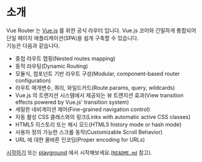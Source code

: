 # 소개

Vue Router 는 [Vue.js](http://v3.vuejs.org) 를 위한 공식 라우터 입니다. Vue.js 코어와 긴밀하게 통합되어 단일 페이지 애플리케이션(SPA)을 쉽게 구축할 수 있습니다. <br>기능은 다음과 같습니다.

- 중첩 라우트 맵핑(Nested routes mapping)
- 동적 라우팅(Dynamic Routing)
- 모듈식, 컴포넌트 기반 라우트 구성(Modular, component-based router configuration)
- 라우트 매개변수, 쿼리, 와일드카드(Route params, query, wildcards)
- Vue.js 의 트랜지션 시스템에서 제공되는 뷰 트랜지션 효과(View transition effects powered by Vue.js' transition system)
- 세밀한 네비게이션 제어(Fine-grained navigation control)
- 자동 활성 CSS 클래스와의 링크(Links with automatic active CSS classes)
- HTML5 히스토리 또는 해시 모드(HTML5 history mode or hash mode)
- 사용자 정의 가능한 스크롤 동작(Customizable Scroll Behavior)
- URL 에 대한 올바른 인코딩(Proper encoding for URLs)

[시작하기](./guide/) 또는 [playground](https://github.com/vuejs/vue-router-next/tree/master/playground) 에서 시작해보세요.([`README.md`](https://github.com/vuejs/vue-router-next) 참고).

